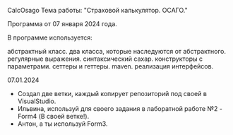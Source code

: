 CalcOsago
Тема работы: "Страховой калькулятор. ОСАГО."

Программа от 07 января 2024 года.

В программе используется:

абстрактный класс.
два класса, которые наследуются от абстрактного.
регулярные выражения.
синтаксический сахар.
конструкторы с параметрами.
сеттеры и геттеры.
maven.
реализация интерфейсов.


07.01.2024
- Создал две ветки, каждый копирует репозиторий под своей в VisualStudio.
- Ильвина, используй для своего задания в лаборатной работе №2 - Form4 (В своей ветке!).
- Антон, а ты используй Form3.
